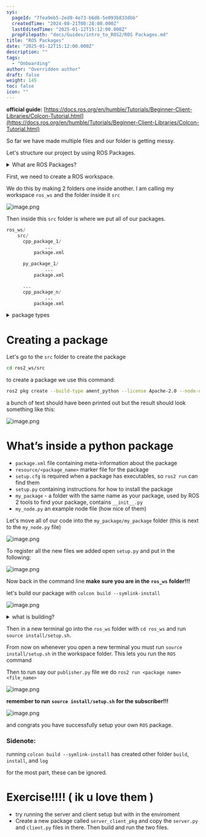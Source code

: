```yaml
---
sys:
  pageId: "7fea9eb5-2ed9-4e73-b6d6-5e093b833dbb"
  createdTime: "2024-08-21T00:28:00.000Z"
  lastEditedTime: "2025-01-12T15:12:00.000Z"
  propFilepath: "docs/Guides/intro_to_ROS2/ROS Packages.md"
title: "ROS Packages"
date: "2025-01-12T15:12:00.000Z"
description: ""
tags:
  - "Onboarding"
author: "Overridden author"
draft: false
weight: 145
toc: false
icon: ""
---
```


**official guide:** [https://docs.ros.org/en/humble/Tutorials/Beginner-Client-Libraries/Colcon-Tutorial.html](https://docs.ros.org/en/humble/Tutorials/Beginner-Client-Libraries/Colcon-Tutorial.html)

So far we have made multiple files and our folder is getting messy.

Let's structure our project by using ROS Packages.

<details>

<summary>What are ROS Packages?</summary>

ROS Packages are, as the name implies, packages of code that are highly sharable between ROS developers.

They consist of a folder, `package.xml` file, and source code

```python
      cpp_package_1/
		      ... imagine much code files here ..
          package.xml
```

</details>

First, we need to create a ROS workspace.

We do this by making 2 folders one inside another. I am calling my workspace `ros_ws` and the folder inside it `src`

![image.png](https://prod-files-secure.s3.us-west-2.amazonaws.com/d518164a-d88e-44d1-a4ee-3adb3bd8bce0/70706947-fd18-4537-a67b-e12946812d31/image.png?X-Amz-Algorithm=AWS4-HMAC-SHA256&X-Amz-Content-Sha256=UNSIGNED-PAYLOAD&X-Amz-Credential=ASIAZI2LB466RP6FCUZX%2F20250315%2Fus-west-2%2Fs3%2Faws4_request&X-Amz-Date=20250315T110203Z&X-Amz-Expires=3600&X-Amz-Security-Token=IQoJb3JpZ2luX2VjELv%2F%2F%2F%2F%2F%2F%2F%2F%2F%2FwEaCXVzLXdlc3QtMiJHMEUCIQDfAp6%2FCHi0AqcKqHrW2A4qgpOEdtpixaJEYuG7UnfeCgIgWQsFAJJaKbN8WcMEo9bOr1Vw8hfQGVGZdXHQ%2B2zkVWgq%2FwMIFBAAGgw2Mzc0MjMxODM4MDUiDClmP%2F5peFAAH%2FZiBircAy3%2Biotzs%2BIu9N9OPSSE36UuLcBR01AIh%2FHfInb%2FZYVs1XKLejJ7roRaDwGMIYYAgxcVXf6ZGhCO2FVL5clchxcvExwQLaSuuhjgrCl%2Bnw2jvhbpfhJP2o93c7sAEvOwGQ%2FmRJhObXw6qV9JpeGLYQ0iu1Y2CGxpopViWHA76u8Jf8RKAjuHs1RrnjUvR6R0KVUGr%2FXHg%2FP6OLYodfaVHZ5jQtbP4HBFk3iyb6Q9NN%2Fb1lzZq%2F2yJQtLb6R36pw%2B%2FY01bhZXkCWhG7OjLUeOOM1V13zvJ10gfNc%2BaOQ6n3AcTIyQ%2BwC29dOezzGaiFDrBLVkXIJttOa%2BdgNxYkH3Ws3EscOgd%2BBMyRGO8zmhl4Ksh14Jvjlm21tiAWCQZpm64pgkCs5pWVneSdKzXIuVb1rTQrMla%2FdCmI8UjSS%2BsAo1xO62ebFjHqxmdO6%2B4TdFGYdL8moWRPwmxLbt0WnlMMTFphyz%2B0hNOIzylK66qhDVlxN0t%2F6N821gw8d4HVscsVY%2F5JDWfU0TwVJ4dQ7QRcNU2WUMJXx6wQAgbeWh5MM7PUFOLQd143AGyxgWYaDBUIiHn%2FStWhBKsYX2hDLZb2w7zA4i%2FUaxnDCC9VtUB418w4NtMOjqO3YPFEitMLCy1b4GOqUBqb7QTP7QDO6PUflUjydhtHteHlY9sYaFpS4NOY0NERWxCjAnPP5rxN8sVuvS88vQzBsHuak3Srp26wPMPNOgvtSfPwQnInvdoFhgKN1NhWK7ew4MPz64hRVPIPnB7P%2BVsRCwPCFqPY8Xd7ReJJ5BZhFsm6yq3VFurh4Fx522TbrMdEeKSd%2BcA%2FrZYb9IpMenLMMxW91hYP9Rt6DmjgzM%2BdG9Q6P9&X-Amz-Signature=4daf3c2977a7ed4a8cf20151870b29549dd648e9beb5805352b9c620f3a5971a&X-Amz-SignedHeaders=host&x-id=GetObject)

Then inside this `src` folder is where we put all of our packages.

```python
ros_ws/
    src/
      cpp_package_1/
		      ...
          package.xml

      py_package_1/
		      ...
          package.xml

      ...
      cpp_package_n/
		      ...
          package.xml

```

<details>

<summary>package types</summary>

packages can be either `C++` or python.

the intern file structure is different for each but for this guide we will stick to creating python packages

</details>

# Creating a package

Let's go to the `src` folder to create the package

```bash
cd ros2_ws/src
```

to create a package we use this command:

```bash
ros2 pkg create --build-type ament_python --license Apache-2.0 --node-name my_node my_package
```

a bunch of text should have been printed out but the result should look something like this:

![image.png](https://prod-files-secure.s3.us-west-2.amazonaws.com/d518164a-d88e-44d1-a4ee-3adb3bd8bce0/e6cf1e3f-8512-4a3e-b131-079f800bf3e8/image.png?X-Amz-Algorithm=AWS4-HMAC-SHA256&X-Amz-Content-Sha256=UNSIGNED-PAYLOAD&X-Amz-Credential=ASIAZI2LB466RP6FCUZX%2F20250315%2Fus-west-2%2Fs3%2Faws4_request&X-Amz-Date=20250315T110203Z&X-Amz-Expires=3600&X-Amz-Security-Token=IQoJb3JpZ2luX2VjELv%2F%2F%2F%2F%2F%2F%2F%2F%2F%2FwEaCXVzLXdlc3QtMiJHMEUCIQDfAp6%2FCHi0AqcKqHrW2A4qgpOEdtpixaJEYuG7UnfeCgIgWQsFAJJaKbN8WcMEo9bOr1Vw8hfQGVGZdXHQ%2B2zkVWgq%2FwMIFBAAGgw2Mzc0MjMxODM4MDUiDClmP%2F5peFAAH%2FZiBircAy3%2Biotzs%2BIu9N9OPSSE36UuLcBR01AIh%2FHfInb%2FZYVs1XKLejJ7roRaDwGMIYYAgxcVXf6ZGhCO2FVL5clchxcvExwQLaSuuhjgrCl%2Bnw2jvhbpfhJP2o93c7sAEvOwGQ%2FmRJhObXw6qV9JpeGLYQ0iu1Y2CGxpopViWHA76u8Jf8RKAjuHs1RrnjUvR6R0KVUGr%2FXHg%2FP6OLYodfaVHZ5jQtbP4HBFk3iyb6Q9NN%2Fb1lzZq%2F2yJQtLb6R36pw%2B%2FY01bhZXkCWhG7OjLUeOOM1V13zvJ10gfNc%2BaOQ6n3AcTIyQ%2BwC29dOezzGaiFDrBLVkXIJttOa%2BdgNxYkH3Ws3EscOgd%2BBMyRGO8zmhl4Ksh14Jvjlm21tiAWCQZpm64pgkCs5pWVneSdKzXIuVb1rTQrMla%2FdCmI8UjSS%2BsAo1xO62ebFjHqxmdO6%2B4TdFGYdL8moWRPwmxLbt0WnlMMTFphyz%2B0hNOIzylK66qhDVlxN0t%2F6N821gw8d4HVscsVY%2F5JDWfU0TwVJ4dQ7QRcNU2WUMJXx6wQAgbeWh5MM7PUFOLQd143AGyxgWYaDBUIiHn%2FStWhBKsYX2hDLZb2w7zA4i%2FUaxnDCC9VtUB418w4NtMOjqO3YPFEitMLCy1b4GOqUBqb7QTP7QDO6PUflUjydhtHteHlY9sYaFpS4NOY0NERWxCjAnPP5rxN8sVuvS88vQzBsHuak3Srp26wPMPNOgvtSfPwQnInvdoFhgKN1NhWK7ew4MPz64hRVPIPnB7P%2BVsRCwPCFqPY8Xd7ReJJ5BZhFsm6yq3VFurh4Fx522TbrMdEeKSd%2BcA%2FrZYb9IpMenLMMxW91hYP9Rt6DmjgzM%2BdG9Q6P9&X-Amz-Signature=5e67a65330826324124fff1bc0fa67bce605433dbd9c28624330115d39b95921&X-Amz-SignedHeaders=host&x-id=GetObject)

# What’s inside a python package

- `package.xml` file containing meta-information about the package
- `resource/<package_name>` marker file for the package
- `setup.cfg` is required when a package has executables, so `ros2 run` can find them
- `setup.py` containing instructions for how to install the package
- `my_package` - a folder with the same name as your package, used by ROS 2 tools to find your package, contains `__init__.py`
- `my_node.py` an example node file (how nice of them)

Let's move all of our code into the `my_package/my_package` folder (this is next to the `my_node.py` file)

![image.png](https://prod-files-secure.s3.us-west-2.amazonaws.com/d518164a-d88e-44d1-a4ee-3adb3bd8bce0/9ce58f11-0da9-4d3e-b86d-506a9685d378/image.png?X-Amz-Algorithm=AWS4-HMAC-SHA256&X-Amz-Content-Sha256=UNSIGNED-PAYLOAD&X-Amz-Credential=ASIAZI2LB466RP6FCUZX%2F20250315%2Fus-west-2%2Fs3%2Faws4_request&X-Amz-Date=20250315T110204Z&X-Amz-Expires=3600&X-Amz-Security-Token=IQoJb3JpZ2luX2VjELv%2F%2F%2F%2F%2F%2F%2F%2F%2F%2FwEaCXVzLXdlc3QtMiJHMEUCIQDfAp6%2FCHi0AqcKqHrW2A4qgpOEdtpixaJEYuG7UnfeCgIgWQsFAJJaKbN8WcMEo9bOr1Vw8hfQGVGZdXHQ%2B2zkVWgq%2FwMIFBAAGgw2Mzc0MjMxODM4MDUiDClmP%2F5peFAAH%2FZiBircAy3%2Biotzs%2BIu9N9OPSSE36UuLcBR01AIh%2FHfInb%2FZYVs1XKLejJ7roRaDwGMIYYAgxcVXf6ZGhCO2FVL5clchxcvExwQLaSuuhjgrCl%2Bnw2jvhbpfhJP2o93c7sAEvOwGQ%2FmRJhObXw6qV9JpeGLYQ0iu1Y2CGxpopViWHA76u8Jf8RKAjuHs1RrnjUvR6R0KVUGr%2FXHg%2FP6OLYodfaVHZ5jQtbP4HBFk3iyb6Q9NN%2Fb1lzZq%2F2yJQtLb6R36pw%2B%2FY01bhZXkCWhG7OjLUeOOM1V13zvJ10gfNc%2BaOQ6n3AcTIyQ%2BwC29dOezzGaiFDrBLVkXIJttOa%2BdgNxYkH3Ws3EscOgd%2BBMyRGO8zmhl4Ksh14Jvjlm21tiAWCQZpm64pgkCs5pWVneSdKzXIuVb1rTQrMla%2FdCmI8UjSS%2BsAo1xO62ebFjHqxmdO6%2B4TdFGYdL8moWRPwmxLbt0WnlMMTFphyz%2B0hNOIzylK66qhDVlxN0t%2F6N821gw8d4HVscsVY%2F5JDWfU0TwVJ4dQ7QRcNU2WUMJXx6wQAgbeWh5MM7PUFOLQd143AGyxgWYaDBUIiHn%2FStWhBKsYX2hDLZb2w7zA4i%2FUaxnDCC9VtUB418w4NtMOjqO3YPFEitMLCy1b4GOqUBqb7QTP7QDO6PUflUjydhtHteHlY9sYaFpS4NOY0NERWxCjAnPP5rxN8sVuvS88vQzBsHuak3Srp26wPMPNOgvtSfPwQnInvdoFhgKN1NhWK7ew4MPz64hRVPIPnB7P%2BVsRCwPCFqPY8Xd7ReJJ5BZhFsm6yq3VFurh4Fx522TbrMdEeKSd%2BcA%2FrZYb9IpMenLMMxW91hYP9Rt6DmjgzM%2BdG9Q6P9&X-Amz-Signature=b4ace17bfe8010c9da808b4abd3967ab2d679f6cebcb9ca1d57452f9c9417086&X-Amz-SignedHeaders=host&x-id=GetObject)

To register all the new files we added open `setup.py` and put in the following:

![image.png](https://prod-files-secure.s3.us-west-2.amazonaws.com/d518164a-d88e-44d1-a4ee-3adb3bd8bce0/1cd7c262-4cae-4496-9d75-c178537d24a2/image.png?X-Amz-Algorithm=AWS4-HMAC-SHA256&X-Amz-Content-Sha256=UNSIGNED-PAYLOAD&X-Amz-Credential=ASIAZI2LB466RP6FCUZX%2F20250315%2Fus-west-2%2Fs3%2Faws4_request&X-Amz-Date=20250315T110203Z&X-Amz-Expires=3600&X-Amz-Security-Token=IQoJb3JpZ2luX2VjELv%2F%2F%2F%2F%2F%2F%2F%2F%2F%2FwEaCXVzLXdlc3QtMiJHMEUCIQDfAp6%2FCHi0AqcKqHrW2A4qgpOEdtpixaJEYuG7UnfeCgIgWQsFAJJaKbN8WcMEo9bOr1Vw8hfQGVGZdXHQ%2B2zkVWgq%2FwMIFBAAGgw2Mzc0MjMxODM4MDUiDClmP%2F5peFAAH%2FZiBircAy3%2Biotzs%2BIu9N9OPSSE36UuLcBR01AIh%2FHfInb%2FZYVs1XKLejJ7roRaDwGMIYYAgxcVXf6ZGhCO2FVL5clchxcvExwQLaSuuhjgrCl%2Bnw2jvhbpfhJP2o93c7sAEvOwGQ%2FmRJhObXw6qV9JpeGLYQ0iu1Y2CGxpopViWHA76u8Jf8RKAjuHs1RrnjUvR6R0KVUGr%2FXHg%2FP6OLYodfaVHZ5jQtbP4HBFk3iyb6Q9NN%2Fb1lzZq%2F2yJQtLb6R36pw%2B%2FY01bhZXkCWhG7OjLUeOOM1V13zvJ10gfNc%2BaOQ6n3AcTIyQ%2BwC29dOezzGaiFDrBLVkXIJttOa%2BdgNxYkH3Ws3EscOgd%2BBMyRGO8zmhl4Ksh14Jvjlm21tiAWCQZpm64pgkCs5pWVneSdKzXIuVb1rTQrMla%2FdCmI8UjSS%2BsAo1xO62ebFjHqxmdO6%2B4TdFGYdL8moWRPwmxLbt0WnlMMTFphyz%2B0hNOIzylK66qhDVlxN0t%2F6N821gw8d4HVscsVY%2F5JDWfU0TwVJ4dQ7QRcNU2WUMJXx6wQAgbeWh5MM7PUFOLQd143AGyxgWYaDBUIiHn%2FStWhBKsYX2hDLZb2w7zA4i%2FUaxnDCC9VtUB418w4NtMOjqO3YPFEitMLCy1b4GOqUBqb7QTP7QDO6PUflUjydhtHteHlY9sYaFpS4NOY0NERWxCjAnPP5rxN8sVuvS88vQzBsHuak3Srp26wPMPNOgvtSfPwQnInvdoFhgKN1NhWK7ew4MPz64hRVPIPnB7P%2BVsRCwPCFqPY8Xd7ReJJ5BZhFsm6yq3VFurh4Fx522TbrMdEeKSd%2BcA%2FrZYb9IpMenLMMxW91hYP9Rt6DmjgzM%2BdG9Q6P9&X-Amz-Signature=06aad40fa5986694ad4b9ad2787237d915d769c9fb62409954a76252051af2da&X-Amz-SignedHeaders=host&x-id=GetObject)

Now back in the command line **make sure you are in the** **`ros_ws`** **folder!!!**

let's build our package with `colcon build --symlink-install`

![image.png](https://prod-files-secure.s3.us-west-2.amazonaws.com/d518164a-d88e-44d1-a4ee-3adb3bd8bce0/2f2a0d27-b173-48fd-b189-5f5c0ce65619/image.png?X-Amz-Algorithm=AWS4-HMAC-SHA256&X-Amz-Content-Sha256=UNSIGNED-PAYLOAD&X-Amz-Credential=ASIAZI2LB466RP6FCUZX%2F20250315%2Fus-west-2%2Fs3%2Faws4_request&X-Amz-Date=20250315T110203Z&X-Amz-Expires=3600&X-Amz-Security-Token=IQoJb3JpZ2luX2VjELv%2F%2F%2F%2F%2F%2F%2F%2F%2F%2FwEaCXVzLXdlc3QtMiJHMEUCIQDfAp6%2FCHi0AqcKqHrW2A4qgpOEdtpixaJEYuG7UnfeCgIgWQsFAJJaKbN8WcMEo9bOr1Vw8hfQGVGZdXHQ%2B2zkVWgq%2FwMIFBAAGgw2Mzc0MjMxODM4MDUiDClmP%2F5peFAAH%2FZiBircAy3%2Biotzs%2BIu9N9OPSSE36UuLcBR01AIh%2FHfInb%2FZYVs1XKLejJ7roRaDwGMIYYAgxcVXf6ZGhCO2FVL5clchxcvExwQLaSuuhjgrCl%2Bnw2jvhbpfhJP2o93c7sAEvOwGQ%2FmRJhObXw6qV9JpeGLYQ0iu1Y2CGxpopViWHA76u8Jf8RKAjuHs1RrnjUvR6R0KVUGr%2FXHg%2FP6OLYodfaVHZ5jQtbP4HBFk3iyb6Q9NN%2Fb1lzZq%2F2yJQtLb6R36pw%2B%2FY01bhZXkCWhG7OjLUeOOM1V13zvJ10gfNc%2BaOQ6n3AcTIyQ%2BwC29dOezzGaiFDrBLVkXIJttOa%2BdgNxYkH3Ws3EscOgd%2BBMyRGO8zmhl4Ksh14Jvjlm21tiAWCQZpm64pgkCs5pWVneSdKzXIuVb1rTQrMla%2FdCmI8UjSS%2BsAo1xO62ebFjHqxmdO6%2B4TdFGYdL8moWRPwmxLbt0WnlMMTFphyz%2B0hNOIzylK66qhDVlxN0t%2F6N821gw8d4HVscsVY%2F5JDWfU0TwVJ4dQ7QRcNU2WUMJXx6wQAgbeWh5MM7PUFOLQd143AGyxgWYaDBUIiHn%2FStWhBKsYX2hDLZb2w7zA4i%2FUaxnDCC9VtUB418w4NtMOjqO3YPFEitMLCy1b4GOqUBqb7QTP7QDO6PUflUjydhtHteHlY9sYaFpS4NOY0NERWxCjAnPP5rxN8sVuvS88vQzBsHuak3Srp26wPMPNOgvtSfPwQnInvdoFhgKN1NhWK7ew4MPz64hRVPIPnB7P%2BVsRCwPCFqPY8Xd7ReJJ5BZhFsm6yq3VFurh4Fx522TbrMdEeKSd%2BcA%2FrZYb9IpMenLMMxW91hYP9Rt6DmjgzM%2BdG9Q6P9&X-Amz-Signature=a3fe11676059785cc24526bee89e385a63d220a2ffc4077d7dc0c7419cfbcfaa&X-Amz-SignedHeaders=host&x-id=GetObject)

<details>

<summary>what is building?</summary>

if you are a CS major at Rose-Hulman you will learn the answer to this in CSSE132

but TLDR; is it combines all the code files into one program that can be run easily 

</details>

Then in a new terminal go into the `ros_ws` folder with `cd ros_ws` and run `source install/setup.sh`. 

From now on whenever you open a new terminal you must run `source install/setup.sh` in the workspace folder. This lets you run the `ROS` command

Then to run say our `publisher.py` file we do `ros2 run <package name> <file_name>`

![image.png](https://prod-files-secure.s3.us-west-2.amazonaws.com/d518164a-d88e-44d1-a4ee-3adb3bd8bce0/4f4b1219-3a44-4632-aa0a-ce3471699f59/image.png?X-Amz-Algorithm=AWS4-HMAC-SHA256&X-Amz-Content-Sha256=UNSIGNED-PAYLOAD&X-Amz-Credential=ASIAZI2LB466RP6FCUZX%2F20250315%2Fus-west-2%2Fs3%2Faws4_request&X-Amz-Date=20250315T110204Z&X-Amz-Expires=3600&X-Amz-Security-Token=IQoJb3JpZ2luX2VjELv%2F%2F%2F%2F%2F%2F%2F%2F%2F%2FwEaCXVzLXdlc3QtMiJHMEUCIQDfAp6%2FCHi0AqcKqHrW2A4qgpOEdtpixaJEYuG7UnfeCgIgWQsFAJJaKbN8WcMEo9bOr1Vw8hfQGVGZdXHQ%2B2zkVWgq%2FwMIFBAAGgw2Mzc0MjMxODM4MDUiDClmP%2F5peFAAH%2FZiBircAy3%2Biotzs%2BIu9N9OPSSE36UuLcBR01AIh%2FHfInb%2FZYVs1XKLejJ7roRaDwGMIYYAgxcVXf6ZGhCO2FVL5clchxcvExwQLaSuuhjgrCl%2Bnw2jvhbpfhJP2o93c7sAEvOwGQ%2FmRJhObXw6qV9JpeGLYQ0iu1Y2CGxpopViWHA76u8Jf8RKAjuHs1RrnjUvR6R0KVUGr%2FXHg%2FP6OLYodfaVHZ5jQtbP4HBFk3iyb6Q9NN%2Fb1lzZq%2F2yJQtLb6R36pw%2B%2FY01bhZXkCWhG7OjLUeOOM1V13zvJ10gfNc%2BaOQ6n3AcTIyQ%2BwC29dOezzGaiFDrBLVkXIJttOa%2BdgNxYkH3Ws3EscOgd%2BBMyRGO8zmhl4Ksh14Jvjlm21tiAWCQZpm64pgkCs5pWVneSdKzXIuVb1rTQrMla%2FdCmI8UjSS%2BsAo1xO62ebFjHqxmdO6%2B4TdFGYdL8moWRPwmxLbt0WnlMMTFphyz%2B0hNOIzylK66qhDVlxN0t%2F6N821gw8d4HVscsVY%2F5JDWfU0TwVJ4dQ7QRcNU2WUMJXx6wQAgbeWh5MM7PUFOLQd143AGyxgWYaDBUIiHn%2FStWhBKsYX2hDLZb2w7zA4i%2FUaxnDCC9VtUB418w4NtMOjqO3YPFEitMLCy1b4GOqUBqb7QTP7QDO6PUflUjydhtHteHlY9sYaFpS4NOY0NERWxCjAnPP5rxN8sVuvS88vQzBsHuak3Srp26wPMPNOgvtSfPwQnInvdoFhgKN1NhWK7ew4MPz64hRVPIPnB7P%2BVsRCwPCFqPY8Xd7ReJJ5BZhFsm6yq3VFurh4Fx522TbrMdEeKSd%2BcA%2FrZYb9IpMenLMMxW91hYP9Rt6DmjgzM%2BdG9Q6P9&X-Amz-Signature=580dddaeebc5e5a5488760aef23d876233286a350f366c93a635e260afa41af1&X-Amz-SignedHeaders=host&x-id=GetObject)

**remember to run** **`source install/setup.sh`** **for the subscriber!!!**

![image.png](https://prod-files-secure.s3.us-west-2.amazonaws.com/d518164a-d88e-44d1-a4ee-3adb3bd8bce0/02121119-dad4-49ec-8356-c956108b4243/image.png?X-Amz-Algorithm=AWS4-HMAC-SHA256&X-Amz-Content-Sha256=UNSIGNED-PAYLOAD&X-Amz-Credential=ASIAZI2LB466RP6FCUZX%2F20250315%2Fus-west-2%2Fs3%2Faws4_request&X-Amz-Date=20250315T110204Z&X-Amz-Expires=3600&X-Amz-Security-Token=IQoJb3JpZ2luX2VjELv%2F%2F%2F%2F%2F%2F%2F%2F%2F%2FwEaCXVzLXdlc3QtMiJHMEUCIQDfAp6%2FCHi0AqcKqHrW2A4qgpOEdtpixaJEYuG7UnfeCgIgWQsFAJJaKbN8WcMEo9bOr1Vw8hfQGVGZdXHQ%2B2zkVWgq%2FwMIFBAAGgw2Mzc0MjMxODM4MDUiDClmP%2F5peFAAH%2FZiBircAy3%2Biotzs%2BIu9N9OPSSE36UuLcBR01AIh%2FHfInb%2FZYVs1XKLejJ7roRaDwGMIYYAgxcVXf6ZGhCO2FVL5clchxcvExwQLaSuuhjgrCl%2Bnw2jvhbpfhJP2o93c7sAEvOwGQ%2FmRJhObXw6qV9JpeGLYQ0iu1Y2CGxpopViWHA76u8Jf8RKAjuHs1RrnjUvR6R0KVUGr%2FXHg%2FP6OLYodfaVHZ5jQtbP4HBFk3iyb6Q9NN%2Fb1lzZq%2F2yJQtLb6R36pw%2B%2FY01bhZXkCWhG7OjLUeOOM1V13zvJ10gfNc%2BaOQ6n3AcTIyQ%2BwC29dOezzGaiFDrBLVkXIJttOa%2BdgNxYkH3Ws3EscOgd%2BBMyRGO8zmhl4Ksh14Jvjlm21tiAWCQZpm64pgkCs5pWVneSdKzXIuVb1rTQrMla%2FdCmI8UjSS%2BsAo1xO62ebFjHqxmdO6%2B4TdFGYdL8moWRPwmxLbt0WnlMMTFphyz%2B0hNOIzylK66qhDVlxN0t%2F6N821gw8d4HVscsVY%2F5JDWfU0TwVJ4dQ7QRcNU2WUMJXx6wQAgbeWh5MM7PUFOLQd143AGyxgWYaDBUIiHn%2FStWhBKsYX2hDLZb2w7zA4i%2FUaxnDCC9VtUB418w4NtMOjqO3YPFEitMLCy1b4GOqUBqb7QTP7QDO6PUflUjydhtHteHlY9sYaFpS4NOY0NERWxCjAnPP5rxN8sVuvS88vQzBsHuak3Srp26wPMPNOgvtSfPwQnInvdoFhgKN1NhWK7ew4MPz64hRVPIPnB7P%2BVsRCwPCFqPY8Xd7ReJJ5BZhFsm6yq3VFurh4Fx522TbrMdEeKSd%2BcA%2FrZYb9IpMenLMMxW91hYP9Rt6DmjgzM%2BdG9Q6P9&X-Amz-Signature=e304ad7bcb2f6b0c902209a02049ae7d00263602d142de5a01ef13601bfc54a7&X-Amz-SignedHeaders=host&x-id=GetObject)

and congrats you have successfully setup your own `ROS` package.

### Sidenote:

running `colcon build --symlink-install` has created other folder `build`, `install`, and `log`

for the most part, these can be ignored.

# Exercise!!!! ( ik u love them )

- try running the server and client setup but with in the enviroment
- Create a new package called `server_client_pkg` and copy the `server.py` and `client.py` files in there. Then build and run the two files.
